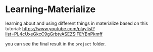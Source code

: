# Learning-Materialize
learning about and using different things in materialize based on this tutorial: https://www.youtube.com/playlist?list=PL4cUxeGkcC9gGrbtvASEZSlFEYBnPkmff

you can see the final result in the `project` folder.
